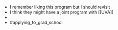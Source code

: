 - I remember liking this program but I should revisit
- I think they might have a joint program with [[UVA]]
-
- #applying_to_grad_school